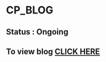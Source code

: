# CP_BLOG
## Status : Ongoing
## To view blog [CLICK HERE](https://bitsnbyte-s.github.io/CP_BLOG/index.html)

